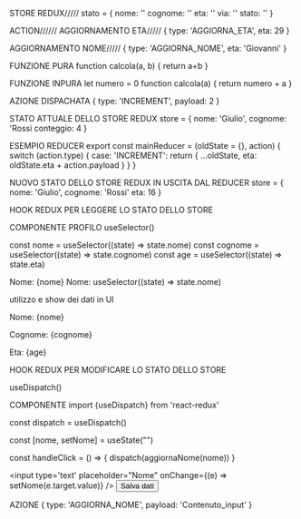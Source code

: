 

STORE REDUX/////
stato = {
    nome: ''
    cognome: ''
    eta: ''
    via: ''
    stato: ''
}




ACTION//////
AGGIORNAMENTO ETA/////
{
    type: 'AGGIORNA_ETA',
    eta: 29
}

AGGIORNAMENTO NOME/////
{
    type: 'AGGIORNA_NOME',
    eta: 'Giovanni'
}


FUNZIONE PURA
function calcola(a, b) {
    return a+b
}


FUNZIONE INPURA
let numero = 0
function calcola(a) {
    return numero + a
}


AZIONE DISPACHATA
{
    type: 'INCREMENT',
    payload: 2
}



STATO ATTUALE DELLO STORE REDUX
store = {
    nome: 'Giulio',
    cognome: 'Rossi
    conteggio: 4
}

ESEMPIO REDUCER
export const mainReducer = (oldState = {}, action) {
    switch (action.type) {
        case: 'INCREMENT':
        return {
            ...oldState,
            eta: oldState.eta + action.payload
        }
    }
}

NUOVO STATO DELLO STORE REDUX IN USCITA DAL REDUCER
store = {
    nome: 'Giulio',
    cognome: 'Rossi'
    eta: 16
}


HOOK REDUX PER LEGGERE LO STATO DELLO STORE

COMPONENTE PROFILO
useSelector()

const nome = useSelector((state) => state.nome)
const cognome = useSelector((state) => state.cognome)
const age = useSelector((state) => state.eta)


Nome: {nome}
Nome: useSelector((state) => state.nome)

utilizzo e show dei dati in UI
<p>Nome: {nome}</p>
<p>Cognome: {cognome}</p>
<p>Eta: {age}</p>



HOOK REDUX PER MODIFICARE LO STATO DELLO STORE

useDispatch()



COMPONENTE
import {useDispatch} from 'react-redux'

const dispatch = useDispatch()

const [nome, setNome] = useState("")

const handleClick = () => {
    dispatch(aggiornaNome(nome))
}

<input type='text' placeholder="Nome" onChange={(e) => setNome(e.target.value)} />
<button type="button" onClick={handleClick}>Salva dati</button>

AZIONE
{
    type: 'AGGIORNA_NOME',
    payload: 'Contenuto_input'
}